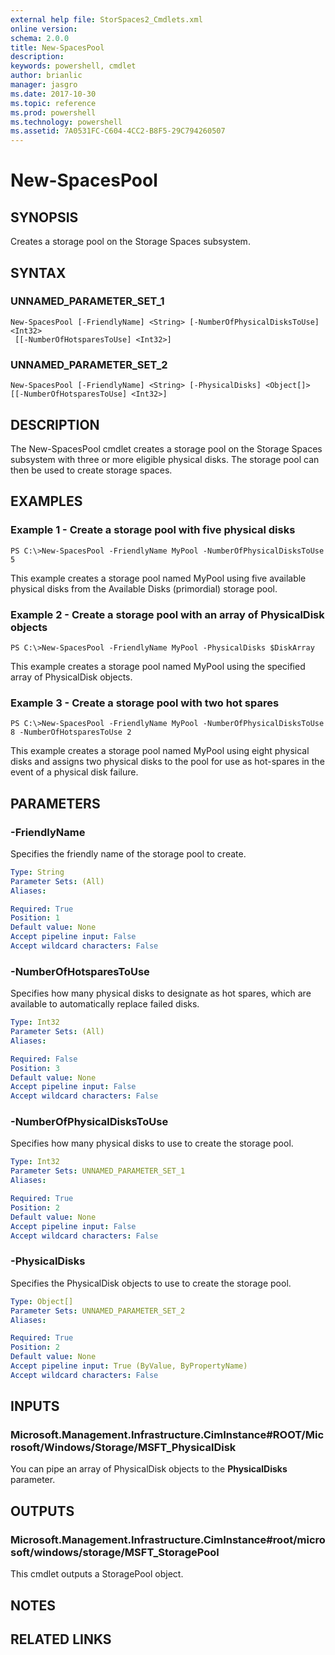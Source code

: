 ```yaml
---
external help file: StorSpaces2_Cmdlets.xml
online version: 
schema: 2.0.0
title: New-SpacesPool
description: 
keywords: powershell, cmdlet
author: brianlic
manager: jasgro
ms.date: 2017-10-30
ms.topic: reference
ms.prod: powershell
ms.technology: powershell
ms.assetid: 7A0531FC-C604-4CC2-B8F5-29C794260507
---
```


# New-SpacesPool

## SYNOPSIS
Creates a storage pool on the Storage Spaces subsystem.

## SYNTAX

### UNNAMED_PARAMETER_SET_1
```
New-SpacesPool [-FriendlyName] <String> [-NumberOfPhysicalDisksToUse] <Int32>
 [[-NumberOfHotsparesToUse] <Int32>]
```

### UNNAMED_PARAMETER_SET_2
```
New-SpacesPool [-FriendlyName] <String> [-PhysicalDisks] <Object[]> [[-NumberOfHotsparesToUse] <Int32>]
```

## DESCRIPTION
The New-SpacesPool cmdlet creates a storage pool on the Storage Spaces subsystem with three or more eligible physical disks.
The storage pool can then be used to create storage spaces.

## EXAMPLES

### Example 1 - Create a storage pool with five physical disks
```
PS C:\>New-SpacesPool -FriendlyName MyPool -NumberOfPhysicalDisksToUse 5
```

This example creates a storage pool named MyPool using five available physical disks from the Available Disks (primordial) storage pool.

### Example 2 - Create a storage pool with an array of PhysicalDisk objects
```
PS C:\>New-SpacesPool -FriendlyName MyPool -PhysicalDisks $DiskArray
```

This example creates a storage pool named MyPool using the specified array of PhysicalDisk objects.

### Example 3 - Create a storage pool with two hot spares
```
PS C:\>New-SpacesPool -FriendlyName MyPool -NumberOfPhysicalDisksToUse 8 -NumberOfHotsparesToUse 2
```

This example creates a storage pool named MyPool using eight physical disks and assigns two physical disks to the pool for use as hot-spares in the event of a physical disk failure.

## PARAMETERS

### -FriendlyName
Specifies the friendly name of the storage pool to create.

```yaml
Type: String
Parameter Sets: (All)
Aliases: 

Required: True
Position: 1
Default value: None
Accept pipeline input: False
Accept wildcard characters: False
```

### -NumberOfHotsparesToUse
Specifies how many physical disks to designate as hot spares, which are available to automatically replace failed disks.

```yaml
Type: Int32
Parameter Sets: (All)
Aliases: 

Required: False
Position: 3
Default value: None
Accept pipeline input: False
Accept wildcard characters: False
```

### -NumberOfPhysicalDisksToUse
Specifies how many physical disks to use to create the storage pool.

```yaml
Type: Int32
Parameter Sets: UNNAMED_PARAMETER_SET_1
Aliases: 

Required: True
Position: 2
Default value: None
Accept pipeline input: False
Accept wildcard characters: False
```

### -PhysicalDisks
Specifies the PhysicalDisk objects to use to create the storage pool.

```yaml
Type: Object[]
Parameter Sets: UNNAMED_PARAMETER_SET_2
Aliases: 

Required: True
Position: 2
Default value: None
Accept pipeline input: True (ByValue, ByPropertyName)
Accept wildcard characters: False
```

## INPUTS

### Microsoft.Management.Infrastructure.CimInstance#ROOT/Microsoft/Windows/Storage/MSFT_PhysicalDisk
You can pipe an array of PhysicalDisk objects to the **PhysicalDisks** parameter.

## OUTPUTS

### Microsoft.Management.Infrastructure.CimInstance#root/microsoft/windows/storage/MSFT_StoragePool
This cmdlet outputs a StoragePool object.

## NOTES

## RELATED LINKS

